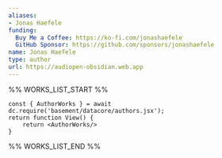 ```yaml
---
aliases:
- Jonas Haefele
funding:
  Buy Me a Coffee: https://ko-fi.com/jonashaefele
  GitHub Sponsor: https://github.com/sponsors/jonashaefele
name: Jonas Haefele
type: author
url: https://audiopen-obsidian.web.app
---
```



%% WORKS_LIST_START %%

```datacorejsx
const { AuthorWorks } = await dc.require('basement/datacore/authors.jsx');
return function View() {
    return <AuthorWorks/>
}
```
%% WORKS_LIST_END %%